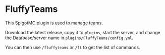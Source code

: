 
# FluffyTeams

This SpigotMC plugin is used to manage teams.

Download the latest release, copy it to `plugins`, start the server, and change the Database/server name in `plugins/FluffyTeams/config.yml`.

You can then use `/fluffyteams` or `/ft` to get the list of commands.

